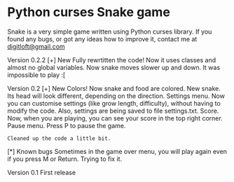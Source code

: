 Python curses Snake game
========================

Snake is a very simple game written using Python curses library.
If you found any bugs, or got any ideas how to improve it, contact me at digitloft@gmail.com

Version 0.2.2
[+] New
    Fully rewrtitten the code! Now it uses classes and almost no global variables.
    Now snake moves slower up and down. It was impossible to play :[

Version 0.2
[+] New
    Colors! Now snake and food are colored.
    New snake. Its head will look different, depending on the direction.
    Settings menu. Now you can customise settings (like grow length, difficulty), without having to modify the code.
        Also, settings are being saved to file settings.txt.
    Score. Now, when you are playing, you can see your score in the top right corner.
    Pause menu. Press P to pause the game.
    
    Cleaned up the code a little bit.
[*] Known bugs
    Sometimes in the game over menu, you will play again even if you press M or Return. Trying to fix it.

Version 0.1
    First release
